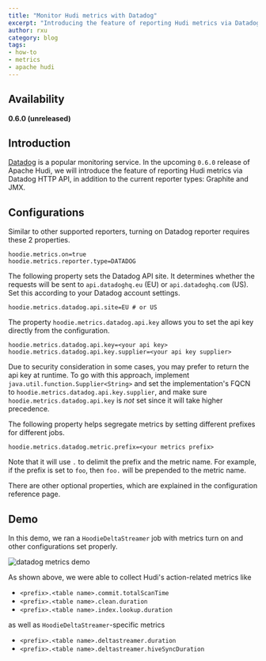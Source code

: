 ```yaml
---
title: "Monitor Hudi metrics with Datadog"
excerpt: "Introducing the feature of reporting Hudi metrics via Datadog HTTP API"
author: rxu
category: blog
tags:
- how-to
- metrics
- apache hudi
---
```


## Availability

**0.6.0 (unreleased)**

## Introduction

[Datadog](https://www.datadoghq.com/) is a popular monitoring service. In the upcoming `0.6.0` release of Apache Hudi, we will introduce the feature of reporting Hudi metrics via Datadog HTTP API, in addition to the current reporter types: Graphite and JMX.
<!--truncate-->
## Configurations

Similar to other supported reporters, turning on Datadog reporter requires these 2 properties.

```properties
hoodie.metrics.on=true
hoodie.metrics.reporter.type=DATADOG
```

The following property sets the Datadog API site. It determines whether the requests will be sent to `api.datadoghq.eu` (EU) or `api.datadoghq.com` (US). Set this according to your Datadog account settings.

```properties
hoodie.metrics.datadog.api.site=EU # or US
```

The property `hoodie.metrics.datadog.api.key` allows you to set the api key directly from the configuration. 

```properties
hoodie.metrics.datadog.api.key=<your api key>
hoodie.metrics.datadog.api.key.supplier=<your api key supplier>
```

Due to security consideration in some cases, you may prefer to return the api key at runtime. To go with this approach, implement `java.util.function.Supplier<String>` and set the implementation's FQCN to `hoodie.metrics.datadog.api.key.supplier`, and make sure `hoodie.metrics.datadog.api.key` is _not_ set since it will take higher precedence.

The following property helps segregate metrics by setting different prefixes for different jobs. 

```properties
hoodie.metrics.datadog.metric.prefix=<your metrics prefix>
```

Note that it will use `.` to delimit the prefix and the metric name. For example, if the prefix is set to `foo`, then `foo.` will be prepended to the metric name.

There are other optional properties, which are explained in the configuration reference page.

## Demo

In this demo, we ran a `HoodieDeltaStreamer` job with metrics turn on and other configurations set properly. 

![datadog metrics demo](/assets/images/blog/2020-05-28-datadog-metrics-demo.png)

As shown above, we were able to collect Hudi's action-related metrics like

- `<prefix>.<table name>.commit.totalScanTime`
- `<prefix>.<table name>.clean.duration`
- `<prefix>.<table name>.index.lookup.duration`

as well as `HoodieDeltaStreamer`-specific metrics

- `<prefix>.<table name>.deltastreamer.duration`
- `<prefix>.<table name>.deltastreamer.hiveSyncDuration`
